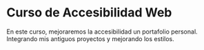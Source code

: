 # Curso de Accesibilidad Web

En este curso, mejoraremos la accesibilidad un portafolio personal. Integrando mis antiguos proyectos y mejorando los estilos.
